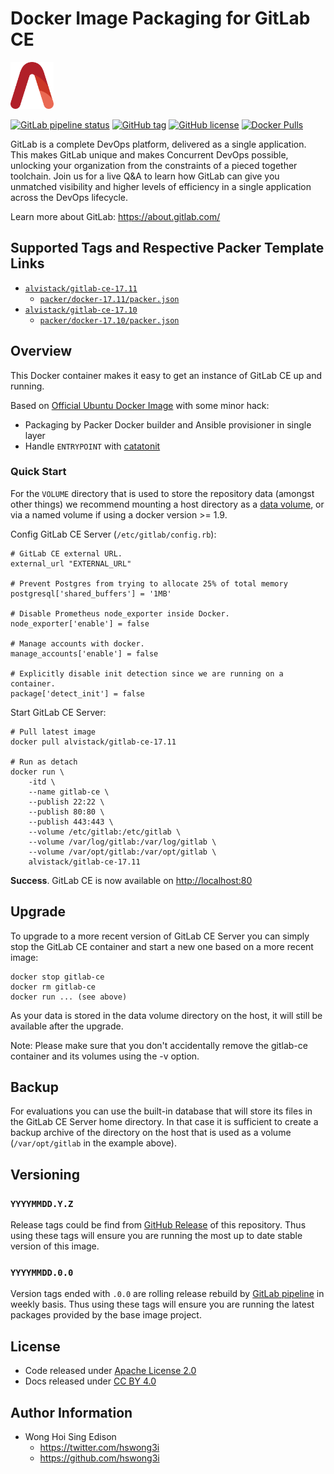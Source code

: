 # Docker Image Packaging for GitLab CE

<a href="https://alvistack.com" title="AlviStack" target="_blank"><img src="/alvistack.svg" height="75" alt="AlviStack"></a>

[![GitLab pipeline
status](https://img.shields.io/gitlab/pipeline/alvistack/docker-gitlab-ce/master)](https://gitlab.com/alvistack/docker-gitlab-ce/-/pipelines)
[![GitHub
tag](https://img.shields.io/github/tag/alvistack/docker-gitlab-ce.svg)](https://github.com/alvistack/docker-gitlab-ce/tags)
[![GitHub
license](https://img.shields.io/github/license/alvistack/docker-gitlab-ce.svg)](https://github.com/alvistack/docker-gitlab-ce/blob/master/LICENSE)
[![Docker
Pulls](https://img.shields.io/docker/pulls/alvistack/gitlab-ce-17.11.svg)](https://hub.docker.com/r/alvistack/gitlab-ce-17.11)

GitLab is a complete DevOps platform, delivered as a single application.
This makes GitLab unique and makes Concurrent DevOps possible, unlocking
your organization from the constraints of a pieced together toolchain.
Join us for a live Q&A to learn how GitLab can give you unmatched
visibility and higher levels of efficiency in a single application
across the DevOps lifecycle.

Learn more about GitLab: <https://about.gitlab.com/>

## Supported Tags and Respective Packer Template Links

- [`alvistack/gitlab-ce-17.11`](https://hub.docker.com/r/alvistack/gitlab-ce-17.11)
  - [`packer/docker-17.11/packer.json`](https://github.com/alvistack/docker-gitlab-ce/blob/master/packer/docker-17.11/packer.json)
- [`alvistack/gitlab-ce-17.10`](https://hub.docker.com/r/alvistack/gitlab-ce-17.10)
  - [`packer/docker-17.10/packer.json`](https://github.com/alvistack/docker-gitlab-ce/blob/master/packer/docker-17.10/packer.json)

## Overview

This Docker container makes it easy to get an instance of GitLab CE up
and running.

Based on [Official Ubuntu Docker
Image](https://hub.docker.com/_/ubuntu/) with some minor hack:

- Packaging by Packer Docker builder and Ansible provisioner in single
  layer
- Handle `ENTRYPOINT` with
  [catatonit](https://github.com/openSUSE/catatonit)

### Quick Start

For the `VOLUME` directory that is used to store the repository data
(amongst other things) we recommend mounting a host directory as a [data
volume](https://docs.docker.com/engine/tutorials/dockervolumes/#/data-volumes),
or via a named volume if using a docker version \>= 1.9.

Config GitLab CE Server (`/etc/gitlab/config.rb`):

    # GitLab CE external URL.
    external_url "EXTERNAL_URL"

    # Prevent Postgres from trying to allocate 25% of total memory
    postgresql['shared_buffers'] = '1MB'

    # Disable Prometheus node_exporter inside Docker.
    node_exporter['enable'] = false

    # Manage accounts with docker.
    manage_accounts['enable'] = false

    # Explicitly disable init detection since we are running on a container.
    package['detect_init'] = false

Start GitLab CE Server:

    # Pull latest image
    docker pull alvistack/gitlab-ce-17.11

    # Run as detach
    docker run \
        -itd \
        --name gitlab-ce \
        --publish 22:22 \
        --publish 80:80 \
        --publish 443:443 \
        --volume /etc/gitlab:/etc/gitlab \
        --volume /var/log/gitlab:/var/log/gitlab \
        --volume /var/opt/gitlab:/var/opt/gitlab \
        alvistack/gitlab-ce-17.11

**Success**. GitLab CE is now available on <http://localhost:80>

## Upgrade

To upgrade to a more recent version of GitLab CE Server you can simply
stop the GitLab CE container and start a new one based on a more recent
image:

    docker stop gitlab-ce
    docker rm gitlab-ce
    docker run ... (see above)

As your data is stored in the data volume directory on the host, it will
still be available after the upgrade.

Note: Please make sure that you don't accidentally remove the gitlab-ce
container and its volumes using the -v option.

## Backup

For evaluations you can use the built-in database that will store its
files in the GitLab CE Server home directory. In that case it is
sufficient to create a backup archive of the directory on the host that
is used as a volume (`/var/opt/gitlab` in the example above).

## Versioning

### `YYYYMMDD.Y.Z`

Release tags could be find from [GitHub
Release](https://github.com/alvistack/docker-gitlab-ce/tags) of this
repository. Thus using these tags will ensure you are running the most
up to date stable version of this image.

### `YYYYMMDD.0.0`

Version tags ended with `.0.0` are rolling release rebuild by [GitLab
pipeline](https://gitlab.com/alvistack/docker-gitlab-ce/-/pipelines) in
weekly basis. Thus using these tags will ensure you are running the
latest packages provided by the base image project.

## License

- Code released under [Apache License 2.0](LICENSE)
- Docs released under [CC BY
  4.0](http://creativecommons.org/licenses/by/4.0/)

## Author Information

- Wong Hoi Sing Edison
  - <https://twitter.com/hswong3i>
  - <https://github.com/hswong3i>
